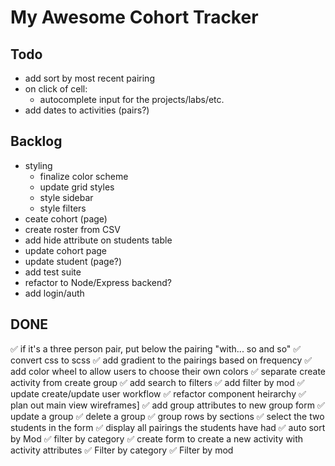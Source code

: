 # My Awesome Cohort Tracker

## Todo

- add sort by most recent pairing
- on click of cell:
  - autocomplete input for the projects/labs/etc.
- add dates to activities (pairs?)

## Backlog

- styling
  - finalize color scheme
  - update grid styles
  - style sidebar
  - style filters
- ceate cohort (page)
- create roster from CSV
- add hide attribute on students table
- update cohort page
- update student (page?)
- add test suite
- refactor to Node/Express backend?
- add login/auth
  <!-- - display a dropdown to add another student to the group? -->

## DONE

✅ if it's a three person pair, put below the pairing "with... so and so"
✅ convert css to scss
✅ add gradient to the pairings based on frequency
✅ add color wheel to allow users to choose their own colors
✅ separate create activity from create group
✅ add search to filters
✅ add filter by mod
✅ update create/update user workflow
✅ refactor component heirarchy
✅ plan out main view wireframes]
✅ add group attributes to new group form
✅ update a group
✅ delete a group
✅ group rows by sections
✅ select the two students in the form
✅ display all pairings the students have had
✅ auto sort by Mod
✅ filter by category
✅ create form to create a new activity with activity attributes
✅ Filter by category
✅ Filter by mod

